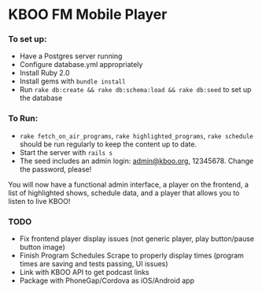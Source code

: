 # KBOO FM Mobile Player

### To set up:

- Have a Postgres server running
- Configure database.yml appropriately
- Install Ruby 2.0
- Install gems with `bundle install`
- Run `rake db:create && rake db:schema:load && rake db:seed` to set up the database


### To Run:

- `rake fetch_on_air_programs`, `rake highlighted_programs`, `rake schedule` should be run regularly to keep the content up to date.
- Start the server with `rails s`
- The seed includes an admin login: admin@kboo.org, 12345678. Change the password, please!

You will now have a functional admin interface, a player on the frontend, a list of highlighted shows, schedule data, and a player that allows you to listen to live KBOO! 

### TODO

- Fix frontend player display issues (not generic player, play button/pause button image)
- Finish Program Schedules Scrape to properly display times (program times are saving and tests passing, UI issues)
- Link with KBOO API to get podcast links
- Package with PhoneGap/Cordova as iOS/Android app
